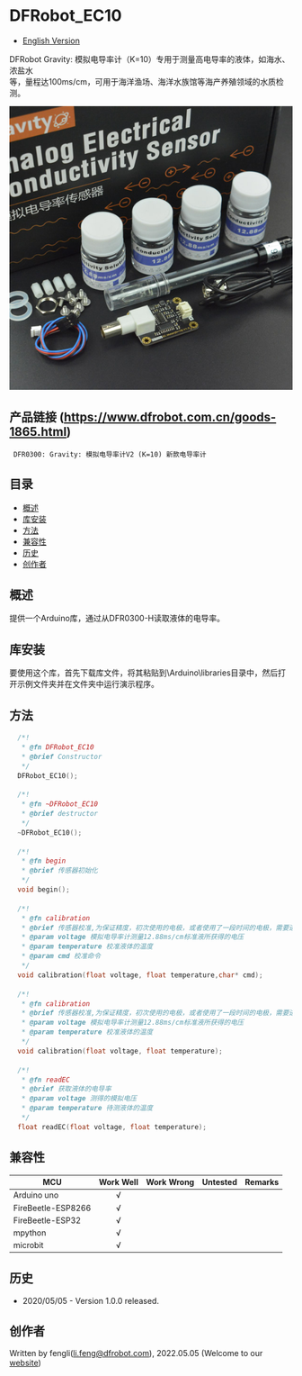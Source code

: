 # DFRobot_EC10
- [English Version](./README.md)

DFRobot Gravity: 模拟电导率计（K=10）专用于测量高电导率的液体，如海水、浓盐水<br>
等，量程达100ms/cm，可用于海洋渔场、海洋水族馆等海产养殖领域的水质检测。<br>

![Product Image](./resources/images/DFR0300-H.jpg)

## 产品链接 (https://www.dfrobot.com.cn/goods-1865.html)
     DFR0300: Gravity: 模拟电导率计V2 (K=10) 新款电导率计

## 目录

  * [概述](#概述)
  * [库安装](#库安装)
  * [方法](#方法)
  * [兼容性](#兼容性)
  * [历史](#历史)
  * [创作者](#创作者)
## 概述
提供一个Arduino库，通过从DFR0300-H读取液体的电导率。

## 库安装

要使用这个库，首先下载库文件，将其粘贴到\Arduino\libraries目录中，然后打开示例文件夹并在文件夹中运行演示程序。

## 方法
```C++
  /*!
   * @fn DFRobot_EC10
   * @brief Constructor 
   */
  DFRobot_EC10();
  
  /*!
   * @fn ~DFRobot_EC10
   * @brief destructor 
   */
  ~DFRobot_EC10();

  /*!
   * @fn begin
   * @brief 传感器初始化
   */
  void begin();
  
  /*!
   * @fn calibration
   * @brief 传感器校准,为保证精度，初次使用的电极，或者使用了一段时间的电极，需要进行校准
   * @param voltage 模拟电导率计测量12.88ms/cm标准液所获得的电压
   * @param temperature 校准液体的温度
   * @param cmd 校准命令
   */
  void calibration(float voltage, float temperature,char* cmd);
  
  /*!
   * @fn calibration
   * @brief 传感器校准,为保证精度，初次使用的电极，或者使用了一段时间的电极，需要进行校准
   * @param voltage 模拟电导率计测量12.88ms/cm标准液所获得的电压
   * @param temperature 校准液体的温度
   */
  void calibration(float voltage, float temperature);   

  /*!
   * @fn readEC
   * @brief 获取液体的电导率
   * @param voltage 测得的模拟电压
   * @param temperature 待测液体的温度
   */
  float readEC(float voltage, float temperature); 
```

## 兼容性

MCU                | Work Well    | Work Wrong   | Untested    | Remarks
------------------ | :----------: | :----------: | :---------: | -----
Arduino uno        |      √       |              |             | 
FireBeetle-ESP8266        |      √       |              |             | 
FireBeetle-ESP32        |      √       |              |             | 
mpython        |      √       |              |             | 
microbit        |      √       |              |             | 


## 历史

- 2020/05/05 - Version 1.0.0 released.

## 创作者

Written by fengli(li.feng@dfrobot.com), 2022.05.05 (Welcome to our [website](https://www.dfrobot.com/))
